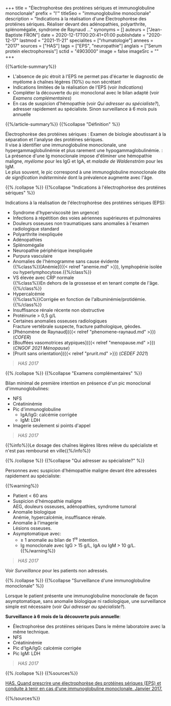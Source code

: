 +++
title = "Électrophorèse des protéines sériques et immunoglobuline monoclonale"
prefix = "l'"
titleSeo = "immunoglobuline monoclonale"
description = "Indications à la réalisation d'une Électrophorèse des protéines sériques. Réaliser devant des adénopathies, polyarthrite, splénomégalie, syndrome de Raynaud ..."
synonyms = []
auteurs = ["Jean-Baptiste FRON"]
date = 2020-12-17T00:20:41+01:00
publishdate = "2020-12-17"
lastmod = "2021-11-21"
specialites = ["rhumatologie"]
annees = "2017"
sources = ["HAS"]
tags = ["EPS", "neuropathie"]
anglais = ["Serum protein electrophoresis"]
sctid = "4903000"
image = false
imageSrc = ""
+++

{{%article-summary%}}

- L'absence de pic étroit à l'EPS ne permet pas d'écarter le diagnostic de myélome à chaînes légères (10%) ou non sécrétant
- Indications limitées de la réalisation de l'EPS (voir *Indications*)
- Compléter la découverte du pic monoclonal avec le bilan adapté (voir *Examens complémentaires*)
- En cas de suspicion d'hémopathie (voir *Qui adresser au spécialiste?*), adresser rapidement au spécialiste. Sinon surveillance à 6 mois puis annuelle

{{%/article-summary%}}
{{%collapse "Définition" %}}

Électrophorèse des protéines sériques
: Examen de biologie aboutissant à la séparation et l'analyse des protéines sériques.  
Il vise à identifier une immunoglobuline monoclonale, une hypergammaglobulinémie et plus rarement une hypogammaglobulinémie.
: La présence d'une Ig monoclonale impose d'éliminer une hémopathie maligne, *myélome* pour les IgG et IgA, et *maladie de Waldenström* pour les IgM.  
Le plus souvent, le pic correspond à une immunoglobuline monoclonale dite *de signification indéterminée* dont la prévalence augmente avec l'âge.

{{% /collapse %}}
{{%collapse "Indications à l'électrophorèse des protéines sériques" %}}

Indications à la réalisation de l'électrophorèse des protéines sériques (EPS):

- Syndrome d'hyperviscosité (en urgence)
- Infections à répétition des voies aériennes supérieures et pulmonaires
- Douleurs osseuses non traumatiques sans anomalies à l'examen radiologique standard
- Polyarthrite inexpliquée
- Adénopathies
- Splénomégalie
- Neuropathie périphérique inexpliquée
- Purpura vasculaire
- Anomalies de l'hémogramme sans cause évidente  
  {{%class%}}[Anémie]({{< relref "anemie.md" >}}), lymphopénie isolée ou hyperlymphocytose.{{%/class%}}
- VS élevée avec CRP normale  
  {{%class%}}En dehors de la grossesse et en tenant compte de l'âge.{{%/class%}}
- Hypercalcémie  
  {{%class%}}Corrigée en fonction de l'albuminémie/protidémie.{{%/class%}}
- Insuffisance rénale récente non obstructive
- Protéinurie > 0,5 g/L
- Certaines anomalies osseuses radiologiques  
  Fracture vertébrale suspecte, fracture pathologique, géodes.
- [Phénomène de Raynaud]({{< relref "phenomene-raynaud.md" >}}) (*COFER*)
- [Bouffées vasomotrices atypiques]({{< relref "menopause.md" >}}) (*CNGOF 2021 Ménopause*)
- [Prurit sans orientation]({{< relref "prurit.md" >}}) (*CEDEF 2021*)

> *HAS 2017*

{{% /collapse %}}
{{%collapse "Examens complémentaires" %}}

Bilan minimal de première intention en présence d'un pic monoclonal d'immunoglobulines:

- NFS
- Créatininémie
- Pic d'immunoglobuline
  - IgA/IgG: calcémie corrigée
  - IgM: LDH
- Imagerie seulement si points d'appel

> *HAS 2017*

{{%info%}}Le dosage des chaînes légères libres relève du spécialiste et n'est pas remboursé en ville{{%/info%}}

{{% /collapse %}}
{{%collapse "Qui adresser au spécialiste?" %}}

Personnes avec suspicion d'hémopathie maligne devant être adressées rapidement au spécialiste:

{{%warning%}}

- Patient < 60 ans
- Suspicion d'hémopathie maligne  
  AEG, douleurs osseuses, adénopathies, syndrome tumoral
- Anomalie biologique  
  Anémie, hypercalcémie, insuffisance rénale.
- Anomalie à l'imagerie  
  Lésions osseuses.
- Asymptomatique avec:
  - ≥ 1 anomalie au bilan de 1<sup>re</sup> intention.
  - Ig monoclonale avec IgG > 15 g/L, IgA ou IgM > 10 g/L.
{{%/warning%}}

> *HAS 2017*

Voir *Surveillance* pour les patients non adressés.

{{% /collapse %}}
{{%collapse "Surveillance d'une immunoglobuline monoclonale" %}}

Lorsque le patient présente une immunoglobuline monoclonale de façon asymptomatique, sans anomalie biologique ni radiologique, une surveillance simple est nécessaire (voir *Qui adresser au spécialiste?*).

**Surveillance à 6 mois de la découverte puis annuelle**:

- Électrophorèse des protéines sériques
  Dans le même laboratoire avec la même technique.
- NFS
- Créatininémie
- Pic d'IgA/IgG: calcémie corrigée
- Pic IgM: LDH

> *HAS 2017*

{{% /collapse %}}
{{%sources%}}

[HAS. Quand prescrire une électrophorèse des protéines sériques (EPS) et conduite à tenir en cas d'une immunoglobuline monoclonale. Janvier 2017.](https://www.has-sante.fr/jcms/c_2742018/fr/quand-prescrire-une-electrophorese-des-proteines-seriques-eps-et-conduite-a-tenir-en-cas-d-une-immunoglobuline-monoclonale)

{{%/sources%}}
